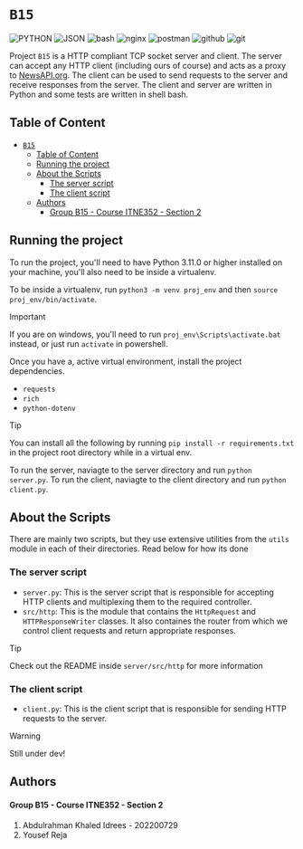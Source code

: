 # `B15`

![PYTHON](https://img.shields.io/badge/Python-FFD43B?style=for-the-badge&logo=python&logoColor=blue) ![JSON](https://img.shields.io/badge/json-5E5C5C?style=for-the-badge&logo=json&logoColor=white) ![bash](https://img.shields.io/badge/Shell_Script-121011?style=for-the-badge&logo=gnu-bash&logoColor=white) ![nginx](https://img.shields.io/badge/Nginx-009639?style=for-the-badge&logo=nginx&logoColor=white) ![postman](https://img.shields.io/badge/Postman-FF6C37?style=for-the-badge&logo=Postman&logoColor=white) ![github](https://img.shields.io/badge/GitHub-100000?style=for-the-badge&logo=github&logoColor=white) ![git](https://img.shields.io/badge/GIT-E44C30?style=for-the-badge&logo=git&logoColor=white)

Project `B15` is a HTTP compliant TCP socket server and client. The server can accept any HTTP client (including ours of course) and acts as a proxy to [NewsAPI.org](https://newsapi.org/). The client can be used to send requests to the server and receive responses from the server. The client and server are written in Python and some tests are written in shell bash.

## Table of Content

- [`B15`](#b15)
  - [Table of Content](#table-of-content)
  - [Running the project](#running-the-project)
  - [About the Scripts](#about-the-scripts)
    - [The server script](#the-server-script)
    - [The client script](#the-client-script)
  - [Authors](#authors)
      - [Group B15 - Course ITNE352 - Section 2](#group-b15---course-itne352---section-2)

## Running the project

To run the project, you'll need to have Python 3.11.0 or higher installed on your machine, you'll also need to be inside a virtualenv.

To be inside a virtualenv, run `python3 -m venv proj_env` and then `source proj_env/bin/activate`.

> [!IMPORTANT]  
> If you are on windows, you'll need to run `proj_env\Scripts\activate.bat` instead, or just run `activate` in powershell.

Once you have a, active virtual environment, install the project dependencies.

- `requests`
- `rich`
- `python-dotenv`

> [!TIP]
> You can install all the following by running `pip install -r requirements.txt` in the project root directory while in a virtual env.

To run the server, naviagte to the server directory and run `python server.py`.
To run the client, naviagte to the client directory and run `python client.py`.

## About the Scripts

There are mainly two scripts, but they use extensive utilities from the `utils` module in each of their directories. Read below for how its done

### The server script

- `server.py`: This is the server script that is responsible for accepting HTTP clients and multiplexing them to the required controller.
- `src/http`: This is the module that contains the `HttpRequest` and `HTTPResponseWriter` classes. It also containes the router from which we control client requests and return appropriate responses.

> [!TIP]
> Check out the README inside `server/src/http` for more information

### The client script

- `client.py`: This is the client script that is responsible for sending HTTP requests to the server.

> [!WARNING]  
> Still under dev!

## Authors

#### Group B15 - Course ITNE352 - Section 2

1. Abdulrahman Khaled Idrees - 202200729
2. Yousef Reja
